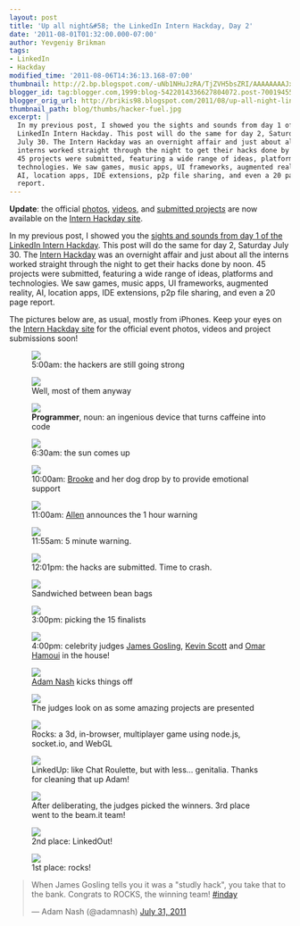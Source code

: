 ```yaml
---
layout: post
title: 'Up all night&#58; the LinkedIn Intern Hackday, Day 2'
date: '2011-08-01T01:32:00.000-07:00'
author: Yevgeniy Brikman
tags:
- LinkedIn
- Hackday
modified_time: '2011-08-06T14:36:13.168-07:00'
thumbnail: http://2.bp.blogspot.com/-uNb1NHuJzRA/TjZVH5bsZRI/AAAAAAAAJxA/scKJz54DITs/s72-c/IMG_0628.JPG
blogger_id: tag:blogger.com,1999:blog-5422014336627804072.post-7001945557527055189
blogger_orig_url: http://brikis98.blogspot.com/2011/08/up-all-night-linkedin-intern-hackday.html
thumbnail_path: blog/thumbs/hacker-fuel.jpg
excerpt: |
  In my previous post, I showed you the sights and sounds from day 1 of the 
  LinkedIn Intern Hackday. This post will do the same for day 2, Saturday 
  July 30. The Intern Hackday was an overnight affair and just about all the 
  interns worked straight through the night to get their hacks done by noon. 
  45 projects were submitted, featuring a wide range of ideas, platforms and 
  technologies. We saw games, music apps, UI frameworks, augmented reality, 
  AI, location apps, IDE extensions, p2p file sharing, and even a 20 page 
  report.
---
```


**Update**: the official [photos](http://hackday2011.linkedin.com/#pictures), 
[videos](http://hackday2011.linkedin.com/#%21video), and [submitted 
project](http://www.blogger.com/goog_443554179)*[s](http://hackday2011.linkedin.com/#%21projects)* 
are now available on the [Intern Hackday 
site](http://hackday2011.linkedin.com/).

In my previous post, I showed you the [sights and sounds from day 1 of the 
LinkedIn Intern 
Hackday](https://it.badykov.com/writing/2011/07/31/up-all-night-linkedin-intern-hackday/). 
This post will do the same for day 2, Saturday July 30. The [Intern 
Hackday](http://hackday2011.linkedin.com/) was an overnight affair and just 
about all the interns worked straight through the night to get their hacks 
done by noon. 45 projects were submitted, featuring a wide range of ideas, 
platforms and technologies. We saw games, music apps, UI frameworks, augmented 
reality, AI, location apps, IDE extensions, p2p file sharing, and even a 20 
page report. 

The pictures below are, as usual, mostly from iPhones. Keep your eyes on the 
[Intern Hackday site](http://hackday2011.linkedin.com/) for the official event 
photos, videos and project submissions soon! 

<figure>
  <a href="http://2.bp.blogspot.com/-uNb1NHuJzRA/TjZVH5bsZRI/AAAAAAAAJxA/scKJz54DITs/s1600/IMG_0628.JPG" target="_blank">
    <img src="http://2.bp.blogspot.com/-uNb1NHuJzRA/TjZVH5bsZRI/AAAAAAAAJxA/scKJz54DITs/s400/IMG_0628.JPG">
  </a>
  <figcaption>5:00am: the hackers are still going strong</figcaption>
</figure>
<figure>
  <a href="http://4.bp.blogspot.com/-wwo32PqKA0M/TjZVJIS98zI/AAAAAAAAJxI/qaSUuFuusgE/s1600/IMG_0630.JPG" target="_blank">
    <img src="http://4.bp.blogspot.com/-wwo32PqKA0M/TjZVJIS98zI/AAAAAAAAJxI/qaSUuFuusgE/s400/IMG_0630.JPG">
  </a>
  <figcaption>Well, most of them anyway</figcaption>
</figure>
<figure>
  <a href="http://3.bp.blogspot.com/-mSA64yGswLY/TjZXozvvjyI/AAAAAAAAJx0/SzdDpb0J9YE/s1600/hacker-fuel.jpg" target="_blank">
    <img src="http://3.bp.blogspot.com/-mSA64yGswLY/TjZXozvvjyI/AAAAAAAAJx0/SzdDpb0J9YE/s400/hacker-fuel.jpg">
  </a>
  <figcaption><b>Programmer</b>, noun: an ingenious device that turns caffeine into code</figcaption>
</figure>
<div class="separator" style="clear: both; text-align: center;"></div><figure>
  <a href="http://2.bp.blogspot.com/-CG2lDOkl6pg/TjZVKRku_DI/AAAAAAAAJxQ/qdPPDbeb50g/s1600/IMG_0632.JPG" target="_blank">
    <img src="http://2.bp.blogspot.com/-CG2lDOkl6pg/TjZVKRku_DI/AAAAAAAAJxQ/qdPPDbeb50g/s400/IMG_0632.JPG">
  </a>
  <figcaption>6:30am: the sun comes up</figcaption>
</figure>
<figure>
  <a href="http://2.bp.blogspot.com/-wtMvqfLWBfw/TjZVE_MtH_I/AAAAAAAAJws/5JCuHUUzcrU/s1600/206198_242564785766032_239016206120890_792177_4062642_n.jpg" target="_blank">
    <img src="http://2.bp.blogspot.com/-wtMvqfLWBfw/TjZVE_MtH_I/AAAAAAAAJws/5JCuHUUzcrU/s400/206198_242564785766032_239016206120890_792177_4062642_n.jpg">
  </a>
  <figcaption>10:00am: <a href="http://www.linkedin.com/in/brookelopez">Brooke</a> and her dog drop by to provide emotional support</figcaption>
</figure>
<figure>
  <a href="http://1.bp.blogspot.com/-taeUj2wG0lE/TjZVLATTUcI/AAAAAAAAJxU/DbhCvavuC7g/s1600/IMG_0633.JPG" target="_blank">
    <img src="http://1.bp.blogspot.com/-taeUj2wG0lE/TjZVLATTUcI/AAAAAAAAJxU/DbhCvavuC7g/s400/IMG_0633.JPG">
  </a>
  <figcaption>11:00am: <a href="http://www.linkedin.com/in/allenhom">Allen</a> announces the 1 hour warning</figcaption>
</figure>
<figure>
  <a href="http://4.bp.blogspot.com/-9yE-_Ez--0M/TjZVLh7CxlI/AAAAAAAAJxY/2ncCEh6s0a0/s1600/IMG_0634.JPG" target="_blank">
    <img src="http://4.bp.blogspot.com/-9yE-_Ez--0M/TjZVLh7CxlI/AAAAAAAAJxY/2ncCEh6s0a0/s400/IMG_0634.JPG">
  </a>
  <figcaption>11:55am: 5 minute warning.</figcaption>
</figure>
<figure>
  <a href="http://2.bp.blogspot.com/-ALKKrm7F2-o/TjZVFvxNGOI/AAAAAAAAJw0/ak862hU9JSU/s1600/IMG_0625.JPG" target="_blank">
    <img src="http://2.bp.blogspot.com/-ALKKrm7F2-o/TjZVFvxNGOI/AAAAAAAAJw0/ak862hU9JSU/s400/IMG_0625.JPG">
  </a>
  <figcaption>12:01pm: the hacks are submitted. Time to crash.</figcaption>
</figure>
<figure>
  <a href="http://2.bp.blogspot.com/-shy-ymTEE8o/TjZVGfqcbDI/AAAAAAAAJw4/H5IzLhFy3fk/s1600/IMG_0626.JPG" target="_blank">
    <img src="http://2.bp.blogspot.com/-shy-ymTEE8o/TjZVGfqcbDI/AAAAAAAAJw4/H5IzLhFy3fk/s400/IMG_0626.JPG">
  </a>
  <figcaption>Sandwiched between bean bags</figcaption>
</figure>
<figure>
  <a href="http://2.bp.blogspot.com/-gvEXrSMo-Mw/TjZVOUPusbI/AAAAAAAAJxs/b2Sg7CQ5KZo/s1600/IMG_0639.JPG" target="_blank">
    <img src="http://2.bp.blogspot.com/-gvEXrSMo-Mw/TjZVOUPusbI/AAAAAAAAJxs/b2Sg7CQ5KZo/s400/IMG_0639.JPG">
  </a>
  <figcaption>3:00pm: picking the 15 finalists</figcaption>
</figure>
<figure>
  <a href="http://2.bp.blogspot.com/-fxz-Wu-5Cgk/TjZVOw65phI/AAAAAAAAJxw/Cg9h7O2TDVA/s1600/IMG_0640.JPG" target="_blank">
    <img src="http://2.bp.blogspot.com/-fxz-Wu-5Cgk/TjZVOw65phI/AAAAAAAAJxw/Cg9h7O2TDVA/s400/IMG_0640.JPG">
  </a>
  <figcaption>4:00pm: celebrity judges <a href="http://www.linkedin.com/in/jamesgosling">James Gosling</a>, <a href="http://www.linkedin.com/in/jkevinscott">Kevin Scott</a> and <a href="http://www.linkedin.com/pub/omar-hamoui/0/5/216">Omar Hamoui</a> in the house!</figcaption>
</figure>
<figure>
  <a href="http://1.bp.blogspot.com/-FPEY1EHcXow/TjZeNOdMlgI/AAAAAAAAJx4/gMAHOEm7yps/s1600/3lfsc.jpg" target="_blank">
    <img src="http://1.bp.blogspot.com/-FPEY1EHcXow/TjZeNOdMlgI/AAAAAAAAJx4/gMAHOEm7yps/s400/3lfsc.jpg">
  </a>
  <figcaption><a href="http://www.linkedin.com/in/adamnash">Adam Nash</a> kicks things off</figcaption>
</figure>
<figure>
  <a href="http://1.bp.blogspot.com/-VMS3u9JD9sY/TjZfSLrD7OI/AAAAAAAAJx8/MGHEnWEfhik/s1600/l8yhi.jpg" target="_blank">
    <img src="http://1.bp.blogspot.com/-VMS3u9JD9sY/TjZfSLrD7OI/AAAAAAAAJx8/MGHEnWEfhik/s400/l8yhi.jpg">
  </a>
  <figcaption>The judges look on as some amazing projects are presented</figcaption>
</figure>
<figure>
  <a href="http://2.bp.blogspot.com/-WQoqixxMUiI/TjZgevcNFbI/AAAAAAAAJyY/uZ8XByRfers/s1600/198777_242705035752007_239016206120890_792793_4432063_n.jpg" target="_blank">
    <img src="http://2.bp.blogspot.com/-WQoqixxMUiI/TjZgevcNFbI/AAAAAAAAJyY/uZ8XByRfers/s320/198777_242705035752007_239016206120890_792793_4432063_n.jpg">
  </a>
  <figcaption>Rocks: a 3d, in-browser, multiplayer game using node.js, socket.io, and WebGL</figcaption>
</figure>
<figure>
  <a href="http://4.bp.blogspot.com/-VVcyaXD03HA/TjZfZ-4ykTI/AAAAAAAAJyQ/uAeYFH-t5PU/s1600/267272_242702332418944_239016206120890_792780_7214512_n.jpg" target="_blank">
    <img src="http://4.bp.blogspot.com/-VVcyaXD03HA/TjZfZ-4ykTI/AAAAAAAAJyQ/uAeYFH-t5PU/s400/267272_242702332418944_239016206120890_792780_7214512_n.jpg">
  </a>
  <figcaption>LinkedUp: like Chat Roulette, but with less... genitalia. Thanks for cleaning that up Adam!</figcaption>
</figure>
<figure>
  <a href="http://4.bp.blogspot.com/-8RCx92n9wXM/TjZhPLp7INI/AAAAAAAAJyc/sGU_Uh2VQnw/s1600/qz8jj.jpg" target="_blank">
    <img src="http://4.bp.blogspot.com/-8RCx92n9wXM/TjZhPLp7INI/AAAAAAAAJyc/sGU_Uh2VQnw/s400/qz8jj.jpg">
  </a>
  <figcaption>After deliberating, the judges picked the winners. 3rd place went to the beam.it team!</figcaption>
</figure>
<div class="separator" style="clear: both; text-align: center;"></div><figure>
  <a href="http://2.bp.blogspot.com/-QzzXGaOE9C4/TjZfafcvyiI/AAAAAAAAJyU/SNQMFHADzpw/s1600/elbrs.jpg" target="_blank">
    <img src="http://2.bp.blogspot.com/-QzzXGaOE9C4/TjZfafcvyiI/AAAAAAAAJyU/SNQMFHADzpw/s400/elbrs.jpg">
  </a>
  <figcaption>2nd place: LinkedOut!</figcaption>
</figure>
<figure>
  <a href="http://2.bp.blogspot.com/-BLt1CLjb_Xk/TjZfVpRs-AI/AAAAAAAAJyE/MiIvhddXthA/s1600/65ueb.jpg" target="_blank">
    <img src="http://2.bp.blogspot.com/-BLt1CLjb_Xk/TjZfVpRs-AI/AAAAAAAAJyE/MiIvhddXthA/s400/65ueb.jpg">
  </a>
  <figcaption>1st place: rocks!</figcaption>
</figure>

<blockquote class="twitter-tweet" lang="en"><p>When James Gosling tells you it was a &quot;studly hack&quot;, you take that to the bank. Congrats to ROCKS, the winning team! <a href="https://twitter.com/hashtag/inday?src=hash">#inday</a></p>&mdash; Adam Nash (@adamnash) <a href="https://twitter.com/adamnash/status/97481275065110528">July 31, 2011</a></blockquote>
<script async src="//platform.twitter.com/widgets.js" charset="utf-8"></script>